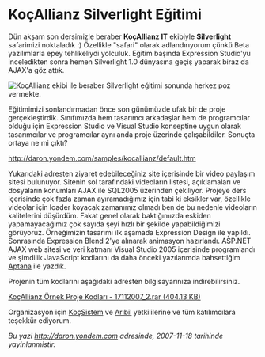 # KoçAllianz Silverlight Eğitimi
Dün akşam son dersimizle beraber **KoçAllianz IT** ekibiyle
**Silverlight** safarimizi noktaladık :) Özellikle "safari" olarak
adlandırıyorum çünkü Beta yazılımlarla epey tehlikeliydi yolculuk.
Eğitim başında Expression Studio'yu inceledikten sonra hemen Silverlight
1.0 dünyasına geçiş yaparak biraz da AJAX'a göz attık.

![KoçAllianz ekibi ile beraber Silverlight eğitimi sonunda herkez poz
vermekte.](media/KocAllianz_Silverlight_Egitimi/17112007_1.jpg)

Eğitimimizi sonlandırmadan önce son günümüzde ufak bir de proje
gerçekleştirdik. Sınıfımızda hem tasarımcı arkadaşlar hem de
programcılar olduğu için Expression Studio ve Visual Studio konseptine
uygun olarak tasarımcılar ve programcılar aynı anda proje üzerinde
çalışabildiler. Sonuçta ortaya ne mi çıktı?

<http://daron.yondem.com/samples/kocallianz/default.htm>

Yukarıdaki adresten ziyaret edebileceğiniz site içerisinde bir video
paylaşım sitesi bulunuyor. Sitenin sol tarafındaki videoların listesi,
açıklamaları ve dosyaların konumları AJAX ile SQL2005 üzerinden
çekiliyor. Projeye ders içerisinde çok fazla zaman ayıramadığımız için
tabi ki eksikler var, özellikle videolar için loader koyacak zamanımız
olmadı ben de bu nedenle videoların kalitelerini düşürdüm. Fakat genel
olarak baktığımızda eskiden yapamayacağımız çok sayıda şeyi hızlı bir
şekilde yapabildiğimizi görüyoruz. Örneğimizin tasarımı ilk aşamada
Expression Design ile yapıldı. Sonrasında Expression Blend 2'ye alınarak
animasyon hazırlandı. ASP.NET AJAX web sitesi ve veri katmanı Visual
Studio 2005 içerisinde programlandı ve şimdilik JavaScript kodlarını da
daha önceki yazılarımda bahsettiğim
[Aptana](http://daron.yondem.com/tr/post/6633ebd4-c30f-4a05-ba8b-1b55c3d80849)
ile yazdık.

Projenin tüm kodlarını aşağıdaki adresten bilgisayarınıza
indirebilirsiniz.

[KoçAllianz Örnek Proje Kodları - 17112007\_2.rar (404.13
KB)](media/KocAllianz_Silverlight_Egitimi/17112007_2.rar)

Organizasyon için [KoçSistem](http://www.kocsistem.com.tr/tr/) ve
[Arıbil](http://www.aribil.com/) yetkililerine ve tüm katılımcılara
teşekkür ediyorum.



*Bu yazi http://daron.yondem.com adresinde, 2007-11-18 tarihinde yayinlanmistir.*
